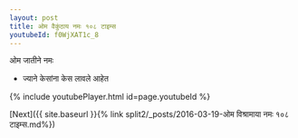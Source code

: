 ```yaml
---
layout: post
title: ओम वैकुंठाय नमः १०८ टाइम्स
youtubeId: f0WjXAT1c_8
---
```

 
 
 ओम जातीने नमः  
 
 -  ज्याने केसांना केस लावले आहेत 
 
  
 
  
 
 
 
 
 
 


{% include youtubePlayer.html id=page.youtubeId %}
 
[Next]({{ site.baseurl }}{% link  split2/_posts/2016-03-19-ओम विश्रामाया नमः १०८ टाइम्स.md%})
 
